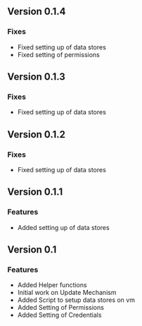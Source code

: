 ## Version 0.1.4

### Fixes
* Fixed setting up of data stores
* Fixed setting of permissions

## Version 0.1.3

### Fixes
* Fixed setting up of data stores

## Version 0.1.2

### Fixes
* Fixed setting up of data stores

## Version 0.1.1

### Features
* Added setting up of data stores

## Version 0.1

### Features
* Added Helper functions
* Initial work on Update Mechanism
* Added Script to setup data stores on vm
* Added Setting of Permissions
* Added Setting of Credentials